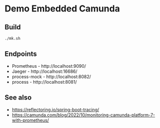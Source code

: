# Demo Embedded Camunda

## Build 

```sh
./mk.sh
```

## Endpoints 

- Prometheus - http://localhost:9090/
- Jaeger - http://localhost:16686/
- process-mock -  http://localhost:8082/
- process - http://localhost:8081/

## See also

- https://reflectoring.io/spring-boot-tracing/
- https://camunda.com/blog/2022/10/monitoring-camunda-platform-7-with-prometheus/
